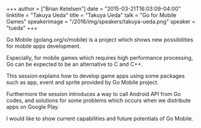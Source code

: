 +++
author = ["Brian Ketelsen"]
date = "2015-03-21T16:03:09-04:00"
linktitle = "Takuya Ueda"
title = "Takuya Ueda"
talk = "Go for Mobile Games"
speakerimage = "/2016/img/speakers/takuya-ueda.png"
speaker = "tueda"
+++

Go Mobile (golang.org/x/mobile) is a project which shows new possibilities for mobile apps development.

Especially, for mobile games which requires high performance processing, Go can be expected to be an alternative to C and C++.

This session explains how to develop game apps using some packages such as app, event and sprite provided by Go Mobile project.

Furthermore the session introduces a way to call Android API from Go codes, and solutions for some problems which occurs when we distribute apps on Google Play.

I would like to show current capabilities and future potentials of Go Mobile.
